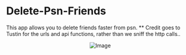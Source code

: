 # Delete-Psn-Friends

This app allows you to delete friends faster from psn.
** Credit goes to Tustin for the urls and api functions, rather than we sniff the http calls.. 

<p align="center">
 <img alt="Image" src="https://raw.githubusercontent.com/BISOON/Delete-Psn-Friends/master/sample.png" />
</p>
